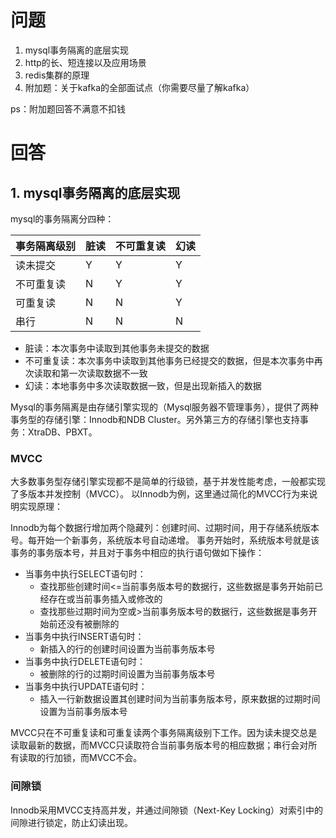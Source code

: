 # 问题

1. mysql事务隔离的底层实现
2. http的长、短连接以及应用场景
3. redis集群的原理
4. 附加题：关于kafka的全部面试点（你需要尽量了解kafka）

ps：附加题回答不满意不扣钱

# 回答

## 1. mysql事务隔离的底层实现

mysql的事务隔离分四种：

|事务隔离级别|脏读|不可重复读|幻读|
|--|--|--|--|
|读未提交|Y|Y|Y|
|不可重复读|N|Y|Y|
|可重复读|N|N|Y|
|串行|N|N|N|

+ 脏读：本次事务中读取到其他事务未提交的数据
+ 不可重复读：本次事务中读取到其他事务已经提交的数据，但是本次事务中再次读取和第一次读取数据不一致
+ 幻读：本地事务中多次读取数据一致，但是出现新插入的数据

Mysql的事务隔离是由存储引擎实现的（Mysql服务器不管理事务），提供了两种事务型的存储引擎：Innodb和NDB Cluster。另外第三方的存储引擎也支持事务：XtraDB、PBXT。

### MVCC 

大多数事务型存储引擎实现都不是简单的行级锁，基于并发性能考虑，一般都实现了多版本并发控制（MVCC）。
以Innodb为例，这里通过简化的MVCC行为来说明实现原理：

Innodb为每个数据行增加两个隐藏列：创建时间、过期时间，用于存储系统版本号。每开始一个新事务，系统版本号自动递增。
事务开始时，系统版本号就是该事务的事务版本号，并且对于事务中相应的执行语句做如下操作：

+ 当事务中执行SELECT语句时：
  + 查找那些创建时间<=当前事务版本号的数据行，这些数据是事务开始前已经存在或当前事务插入或修改的
  + 查找那些过期时间为空或>当前事务版本号的数据行，这些数据是事务开始前还没有被删除的
+ 当事务中执行INSERT语句时：
  + 新插入的行的创建时间设置为当前事务版本号
+ 当事务中执行DELETE语句时：
  + 被删除的行的过期时间设置为当前事务版本号
+ 当事务中执行UPDATE语句时：
  + 插入一行新数据设置其创建时间为当前事务版本号，原来数据的过期时间设置为当前事务版本号

MVCC只在不可重复读和可重复读两个事务隔离级别下工作。因为读未提交总是读取最新的数据，而MVCC只读取符合当前事务版本号的相应数据；串行会对所有读取的行加锁，而MVCC不会。

### 间隙锁

Innodb采用MVCC支持高并发，并通过间隙锁（Next-Key Locking）对索引中的间隙进行锁定，防止幻读出现。



